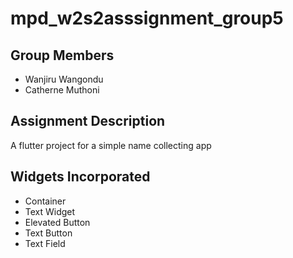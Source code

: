 # mpd_w2s2asssignment_group5

## Group Members
- Wanjiru Wangondu
- Catherne Muthoni

## Assignment Description
A flutter project for a simple name collecting app

## Widgets Incorporated

- Container
- Text Widget
- Elevated Button
- Text Button
- Text Field

